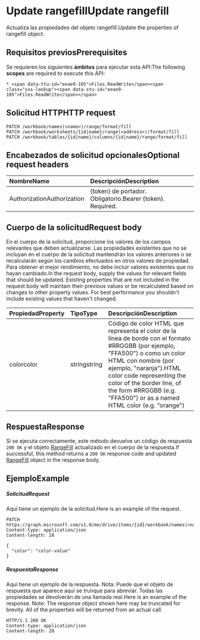 # <a name="update-rangefill"></a><span data-ttu-id="eeae9-101">Update rangefill</span><span class="sxs-lookup"><span data-stu-id="eeae9-101">Update rangefill</span></span>

<span data-ttu-id="eeae9-102">Actualiza las propiedades del objeto rangefill.</span><span class="sxs-lookup"><span data-stu-id="eeae9-102">Update the properties of rangefill object.</span></span>
## <a name="prerequisites"></a><span data-ttu-id="eeae9-103">Requisitos previos</span><span class="sxs-lookup"><span data-stu-id="eeae9-103">Prerequisites</span></span>
<span data-ttu-id="eeae9-104">Se requieren los siguientes **ámbitos** para ejecutar esta API:</span><span class="sxs-lookup"><span data-stu-id="eeae9-104">The following **scopes** are required to execute this API:</span></span> 

    * <span data-ttu-id="eeae9-105">Files.ReadWrite</span><span class="sxs-lookup"><span data-stu-id="eeae9-105">Files.ReadWrite</span></span>

## <a name="http-request"></a><span data-ttu-id="eeae9-106">Solicitud HTTP</span><span class="sxs-lookup"><span data-stu-id="eeae9-106">HTTP request</span></span>
<!-- { "blockType": "ignored" } -->
```http
PATCH /workbook/names(<name>)/range/format/fill
PATCH /workbook/worksheets/{id|name}/range(<address>)/format/fill
PATCH /workbook/tables/{id|name}/columns/{id|name}/range/format/fill
```
## <a name="optional-request-headers"></a><span data-ttu-id="eeae9-107">Encabezados de solicitud opcionales</span><span class="sxs-lookup"><span data-stu-id="eeae9-107">Optional request headers</span></span>
| <span data-ttu-id="eeae9-108">Nombre</span><span class="sxs-lookup"><span data-stu-id="eeae9-108">Name</span></span>       | <span data-ttu-id="eeae9-109">Descripción</span><span class="sxs-lookup"><span data-stu-id="eeae9-109">Description</span></span>|
|:-----------|:-----------|
| <span data-ttu-id="eeae9-110">Authorization</span><span class="sxs-lookup"><span data-stu-id="eeae9-110">Authorization</span></span>  | <span data-ttu-id="eeae9-p101">{token} de portador. Obligatorio.</span><span class="sxs-lookup"><span data-stu-id="eeae9-p101">Bearer {token}. Required.</span></span> |


## <a name="request-body"></a><span data-ttu-id="eeae9-113">Cuerpo de la solicitud</span><span class="sxs-lookup"><span data-stu-id="eeae9-113">Request body</span></span>
<span data-ttu-id="eeae9-p102">En el cuerpo de la solicitud, proporcione los valores de los campos relevantes que deben actualizarse. Las propiedades existentes que no se incluyan en el cuerpo de la solicitud mantendrán los valores anteriores o se recalcularán según los cambios efectuados en otros valores de propiedad. Para obtener el mejor rendimiento, no debe incluir valores existentes que no hayan cambiado.</span><span class="sxs-lookup"><span data-stu-id="eeae9-p102">In the request body, supply the values for relevant fields that should be updated. Existing properties that are not included in the request body will maintain their previous values or be recalculated based on changes to other property values. For best performance you shouldn't include existing values that haven't changed.</span></span>

| <span data-ttu-id="eeae9-117">Propiedad</span><span class="sxs-lookup"><span data-stu-id="eeae9-117">Property</span></span>     | <span data-ttu-id="eeae9-118">Tipo</span><span class="sxs-lookup"><span data-stu-id="eeae9-118">Type</span></span>   |<span data-ttu-id="eeae9-119">Descripción</span><span class="sxs-lookup"><span data-stu-id="eeae9-119">Description</span></span>|
|:---------------|:--------|:----------|
|<span data-ttu-id="eeae9-120">color</span><span class="sxs-lookup"><span data-stu-id="eeae9-120">color</span></span>|<span data-ttu-id="eeae9-121">string</span><span class="sxs-lookup"><span data-stu-id="eeae9-121">string</span></span>|<span data-ttu-id="eeae9-122">Código de color HTML que representa el color de la línea de borde con el formato #RRGGBB (por ejemplo, "FFA500") o como un color HTML con nombre (por ejemplo, "naranja").</span><span class="sxs-lookup"><span data-stu-id="eeae9-122">HTML color code representing the color of the border line, of the form #RRGGBB (e.g. "FFA500") or as a named HTML color (e.g. "orange")</span></span>|

## <a name="response"></a><span data-ttu-id="eeae9-123">Respuesta</span><span class="sxs-lookup"><span data-stu-id="eeae9-123">Response</span></span>

<span data-ttu-id="eeae9-124">Si se ejecuta correctamente, este método devuelve un código de respuesta `200 OK` y el objeto [RangeFill](../resources/rangefill.md) actualizado en el cuerpo de la respuesta.</span><span class="sxs-lookup"><span data-stu-id="eeae9-124">If successful, this method returns a `200 OK` response code and updated [RangeFill](../resources/rangefill.md) object in the response body.</span></span>
## <a name="example"></a><span data-ttu-id="eeae9-125">Ejemplo</span><span class="sxs-lookup"><span data-stu-id="eeae9-125">Example</span></span>
##### <a name="request"></a><span data-ttu-id="eeae9-126">Solicitud</span><span class="sxs-lookup"><span data-stu-id="eeae9-126">Request</span></span>
<span data-ttu-id="eeae9-127">Aquí tiene un ejemplo de la solicitud.</span><span class="sxs-lookup"><span data-stu-id="eeae9-127">Here is an example of the request.</span></span>
<!-- {
  "blockType": "request",
  "name": "update_rangefill"
}-->
```http
PATCH https://graph.microsoft.com/v1.0/me/drive/items/{id}/workbook/names(<name>)/range/format/fill
Content-type: application/json
Content-length: 28

{
  "color": "color-value"
}
```
##### <a name="response"></a><span data-ttu-id="eeae9-128">Respuesta</span><span class="sxs-lookup"><span data-stu-id="eeae9-128">Response</span></span>
<span data-ttu-id="eeae9-p103">Aquí tiene un ejemplo de la respuesta. Nota: Puede que el objeto de respuesta que aparece aquí se trunque para abreviar. Todas las propiedades se devolverán de una llamada real.</span><span class="sxs-lookup"><span data-stu-id="eeae9-p103">Here is an example of the response. Note: The response object shown here may be truncated for brevity. All of the properties will be returned from an actual call.</span></span>
<!-- {
  "blockType": "response",
  "truncated": true,
  "@odata.type": "microsoft.graph.rangeFill"
} -->
```http
HTTP/1.1 200 OK
Content-type: application/json
Content-length: 28

```

<!-- uuid: 8fcb5dbc-d5aa-4681-8e31-b001d5168d79
2015-10-25 14:57:30 UTC -->
<!-- {
  "type": "#page.annotation",
  "description": "Update rangefill",
  "keywords": "",
  "section": "documentation",
  "tocPath": ""
}-->